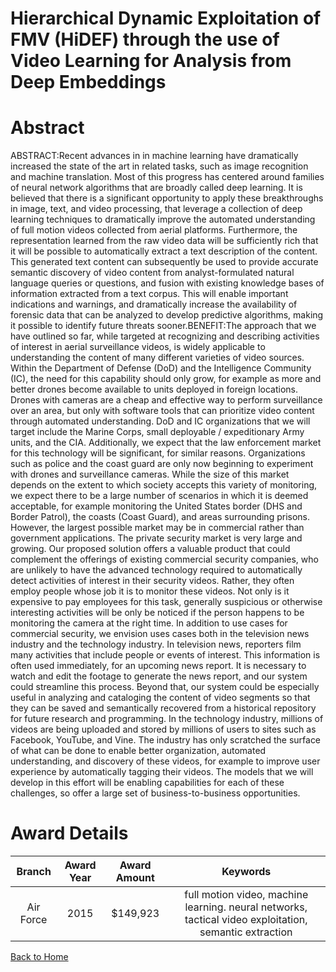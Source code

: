
Hierarchical Dynamic Exploitation of FMV (HiDEF) through the use of Video Learning for Analysis from Deep Embeddings
====================================================================================================================

# Abstract


ABSTRACT:Recent advances in in machine learning have dramatically increased the state of the art in related tasks, such as image recognition and machine translation. Most of this progress has centered around families of neural network algorithms that are broadly called deep learning. It is believed that there is a significant opportunity to apply these breakthroughs in image, text, and video processing, that leverage a collection of deep learning techniques to dramatically improve the automated understanding of full motion videos collected from aerial platforms. Furthermore, the representation learned from the raw video data will be sufficiently rich that it will be possible to automatically extract a text description of the content. This generated text content can subsequently be used to provide accurate semantic discovery of video content from analyst-formulated natural language queries or questions, and fusion with existing knowledge bases of information extracted from a text corpus. This will enable important indications and warnings, and dramatically increase the availability of forensic data that can be analyzed to develop predictive algorithms, making it possible to identify future threats sooner.BENEFIT:The approach that we have outlined so far, while targeted at recognizing and describing activities of interest in aerial surveillance videos, is widely applicable to understanding the content of many different varieties of video sources. Within the Department of Defense (DoD) and the Intelligence Community (IC), the need for this capability should only grow, for example as more and better drones become available to units deployed in foreign locations. Drones with cameras are a cheap and effective way to perform surveillance over an area, but only with software tools that can prioritize video content through automated understanding. DoD and IC organizations that we will target include the Marine Corps, small deployable / expeditionary Army units, and the CIA. Additionally, we expect that the law enforcement market for this technology will be significant, for similar reasons. Organizations such as police and the coast guard are only now beginning to experiment with drones and surveillance cameras. While the size of this market depends on the extent to which society accepts this variety of monitoring, we expect there to be a large number of scenarios in which it is deemed acceptable, for example monitoring the United States border (DHS and Border Patrol), the coasts (Coast Guard), and areas surrounding prisons. However, the largest possible market may be in commercial rather than government applications. The private security market is very large and growing. Our proposed solution offers a valuable product that could complement the offerings of existing commercial security companies, who are unlikely to have the advanced technology required to automatically detect activities of interest in their security videos. Rather, they often employ people whose job it is to monitor these videos. Not only is it expensive to pay employees for this task, generally suspicious or otherwise interesting activities will be only be noticed if the person happens to be monitoring the camera at the right time. In addition to use cases for commercial security, we envision uses cases both in the television news industry and the technology industry. In television news, reporters film many activities that include people or events of interest. This information is often used immediately, for an upcoming news report. It is necessary to watch and edit the footage to generate the news report, and our system could streamline this process. Beyond that, our system could be especially useful in analyzing and cataloging the content of video segments so that they can be saved and semantically recovered from a historical repository for future research and programming. In the technology industry, millions of videos are being uploaded and stored by millions of users to sites such as Facebook, YouTube, and Vine. The industry has only scratched the surface of what can be done to enable better organization, automated understanding, and discovery of these videos, for example to improve user experience by automatically tagging their videos. The models that we will develop in this effort will be enabling capabilities for each of these challenges, so offer a large set of business-to-business opportunities.  

# Award Details

|Branch|Award Year|Award Amount|Keywords|
| :---: | :---: | :---: | :---: |
|Air Force|2015|$149,923|full motion video, machine learning. neural networks, tactical video exploitation, semantic extraction|
  
  


[Back to Home](https://github.com/chrischow/dod_sbir_awards/Reports/DJ/#1351)